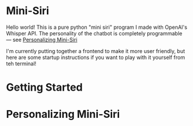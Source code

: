# Mini-Siri
Hello world! This is a pure python "mini siri" program I made with OpenAI's Whisper API. The personality of the chatbot is completely programmable — see [Personalizing Mini-Siri](#-Personalizing-Mini-Siri)

I'm currently putting together a frontend to make it more user friendly, but here are some startup instructions if you want to play with it yourself from teh terminal!

# Getting Started


# Personalizing Mini-Siri

